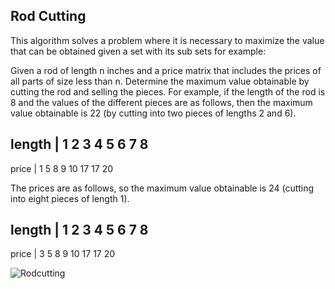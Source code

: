 ## Rod Cutting
This algorithm solves a problem where it is necessary to maximize the value that can be obtained given a set with its sub sets for example:

Given a rod of length n inches and a price matrix that includes the prices of all parts of size less than n. Determine the maximum value obtainable by cutting the rod and selling the pieces. For example, if the length of the rod is 8 and the values of the different pieces are as follows, then the maximum value obtainable is 22 (by cutting into two pieces of lengths 2 and 6).

length   | 1   2   3   4   5   6   7   8  
--------------------------------------------
price    | 1   5   8   9  10  17  17  20

The prices are as follows, so the maximum value obtainable is 24 (cutting into eight pieces of length 1).

length   | 1   2   3   4   5   6   7   8  
--------------------------------------------
price    | 3   5   8   9  10  17  17  20


![Rodcutting](https://www.codesdope.com/staticroot/images/algorithm/rod1.png)